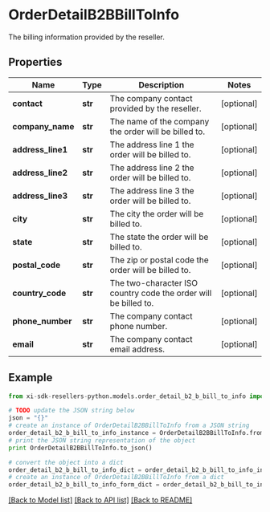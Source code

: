# OrderDetailB2BBillToInfo

The billing information provided by the reseller.

## Properties

Name | Type | Description | Notes
------------ | ------------- | ------------- | -------------
**contact** | **str** | The company contact provided by the reseller. | [optional] 
**company_name** | **str** | The name of the company the order will be billed to. | [optional] 
**address_line1** | **str** | The address line 1 the order will be billed to. | [optional] 
**address_line2** | **str** | The address line 2 the order will be billed to. | [optional] 
**address_line3** | **str** | The address line 3 the order will be billed to. | [optional] 
**city** | **str** | The city the order will be billed to. | [optional] 
**state** | **str** | The state the order will be billed to. | [optional] 
**postal_code** | **str** | The zip or postal code the order will be billed to. | [optional] 
**country_code** | **str** | The two-character ISO country code the order will be billed to. | [optional] 
**phone_number** | **str** | The company contact phone number. | [optional] 
**email** | **str** | The company contact email address. | [optional] 

## Example

```python
from xi-sdk-resellers-python.models.order_detail_b2_b_bill_to_info import OrderDetailB2BBillToInfo

# TODO update the JSON string below
json = "{}"
# create an instance of OrderDetailB2BBillToInfo from a JSON string
order_detail_b2_b_bill_to_info_instance = OrderDetailB2BBillToInfo.from_json(json)
# print the JSON string representation of the object
print OrderDetailB2BBillToInfo.to_json()

# convert the object into a dict
order_detail_b2_b_bill_to_info_dict = order_detail_b2_b_bill_to_info_instance.to_dict()
# create an instance of OrderDetailB2BBillToInfo from a dict
order_detail_b2_b_bill_to_info_form_dict = order_detail_b2_b_bill_to_info.from_dict(order_detail_b2_b_bill_to_info_dict)
```
[[Back to Model list]](../README.md#documentation-for-models) [[Back to API list]](../README.md#documentation-for-api-endpoints) [[Back to README]](../README.md)


